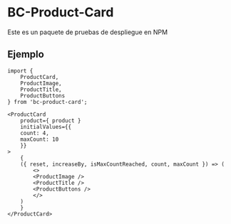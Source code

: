 # BC-Product-Card

Este es un paquete de pruebas de despliegue en NPM

## Ejemplo

```
import {
    ProductCard,
    ProductImage,
    ProductTitle,
    ProductButtons
} from 'bc-product-card';
```


```
<ProductCard
    product={ product }
    initialValues={{
    count: 4,
    maxCount: 10
    }}
>
    {
    ({ reset, increaseBy, isMaxCountReached, count, maxCount }) => (
        <>
        <ProductImage />
        <ProductTitle />
        <ProductButtons />
        </>
    )
    }
</ProductCard>
```
